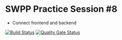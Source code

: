 # SWPP Practice Session #8
- Connect frontend and backend

[![Build Status](https://travis-ci.com/github/swpp22fall-practice-sessions/swpp-p8-integration-practice.svg?branch=main)](https://travis-ci.com/github/swpp22fall-practice-sessions/swpp-p8-integration-practice)
[![Quality Gate Status](https://sonarcloud.io/api/project_badges/measure?project=swpp22fall-practice-sessions_swpp-p8-integration-practice&metric=alert_status)](https://sonarcloud.io/dashboard?id=swpp22fall-practice-sessions_swpp-p8-integration-practice)